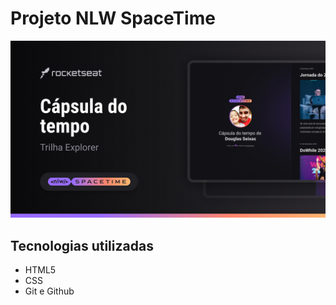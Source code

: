 # Projeto NLW SpaceTime

 <p alingn="center">
 <img src=".github/Thumbnail.jpg" alt="Demonstrativo do Projeto" widht=100%>
</p>
<h2>Tecnologias utilizadas</h2>
<ul>
<li>HTML5</li>
<li>CSS</li>
<li>Git e Github</li>
</ul>
